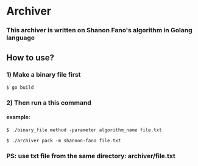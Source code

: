 # Archiver

### This archiver is written on Shanon Fano's algorithm in Golang language

## How to use?

### 1) Make a binary file first
```shell
$ go build
```
### 2) Then run a this command
#### example:
```shell
$ ./binary_file method -parameter algorithm_name file.txt
```
```shell
$ ./archiver pack -m shannon-fano file.txt
```
### PS: use txt file from the same directory: archiver/file.txt
